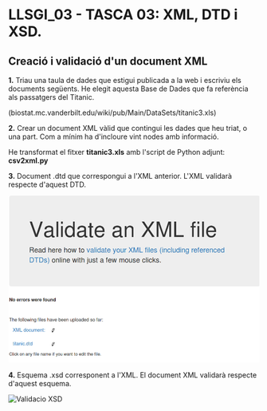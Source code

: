  # LLSGI_03 - TASCA 03: XML, DTD i XSD.
## Creació i validació d'un document XML


**1.** Triau una taula de dades que estigui publicada a la web i escriviu els documents següents. He elegit aquesta Base de Dades que fa referència als passatgers del Titanic.

  (biostat.mc.vanderbilt.edu/wiki/pub/Main/DataSets/titanic3.xls)

**2.** Crear un document XML vàlid que contingui les dades que heu triat, o una part. Com a mínim ha d'incloure vint nodes amb informació.

  He transformat el fitxer **titanic3.xls** amb l'script de Python adjunt: **csv2xml.py**

**3.** Document .dtd que correspongui a l'XML anterior. L'XML validarà respecte d'aquest DTD.

![Validacio DTD](/Validacio_DTD.png)

**4.** Esquema .xsd corresponent a l'XML. El document XML validarà respecte d'aquest esquema.

![Validacio XSD](/Validacio_XSDD.png)
